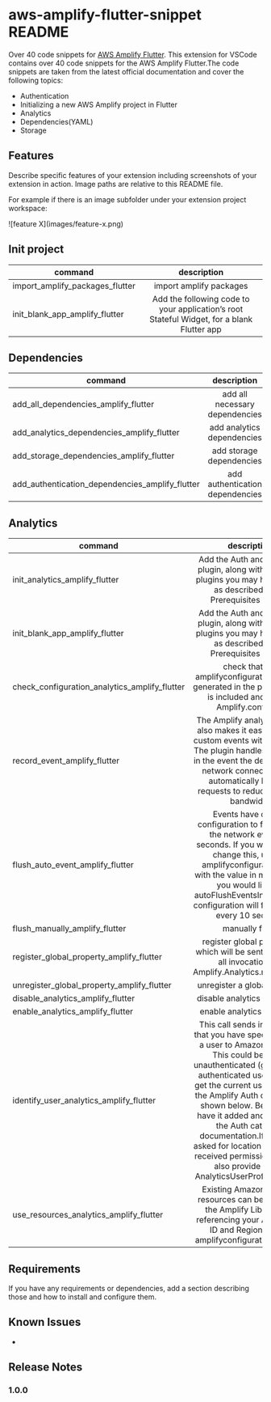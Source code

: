 # aws-amplify-flutter-snippet README

Over 40 code snippets for [AWS Amplify Flutter](https://docs.amplify.aws/lib/q/platform/flutter).
This extension for VSCode contains over 40 code snippets for the AWS Amplify Flutter.The code snippets are taken from the latest official documentation and cover the following topics:
* Authentication
* Initializing a new AWS Amplify project in Flutter
* Analytics
* Dependencies(YAML)
* Storage



## Features

Describe specific features of your extension including screenshots of your extension in action. Image paths are relative to this README file.

For example if there is an image subfolder under your extension project workspace:

\!\[feature X\]\(images/feature-x.png\)

## Init project

| command        | description         | 
| ------------- |:-------------:|
| import_amplify_packages_flutter      | import amplify packages |
| init_blank_app_amplify_flutter   |  Add the following code to your application’s root Stateful Widget, for a blank Flutter app    |

## Dependencies

| command        | description         | 
| ------------- |:-------------:|
| add_all_dependencies_amplify_flutter      | add all necessary dependencies |
| add_analytics_dependencies_amplify_flutter   |  add analytics dependencies    |
| add_storage_dependencies_amplify_flutter      | add storage dependencies  |
| add_authentication_dependencies_amplify_flutter   |  add authentication dependencies     |

## Analytics

| command        | description         | 
| ------------- |:-------------:|
| init_analytics_amplify_flutter      | Add the Auth and Analytics plugin, along with any other plugins you may have added as described in the Prerequisites section |
| init_blank_app_amplify_flutter   |  Add the Auth and Analytics plugin, along with any other plugins you may have added as described in the Prerequisites section    |
| check_configuration_analytics_amplify_flutter      | check that the amplifyconfiguration.dart file generated in the project setup is included and sent to Amplify.configure |
| record_event_amplify_flutter   |  The Amplify analytics plugin also makes it easy to record custom events within the app. The plugin handles retry logic in the event the device looses network connectivity and automatically batches requests to reduce network bandwidth    |
| flush_auto_event_amplify_flutter    | Events have default configuration to flush out to the network every 30 seconds. If you would like to change this, update amplifyconfiguration.json with the value in milliseconds you would like for autoFlushEventsInterval. This configuration will flush events every 10 seconds |
| flush_manually_amplify_flutter   |  manually flush    |
| register_global_property_amplify_flutter      | register global properties which will be sent along with all invocations of Amplify.Analytics.recordEvent |
| unregister_global_property_amplify_flutter  |  unregister a global property   |
| disable_analytics_amplify_flutter      | disable analytics in amplifys |
| enable_analytics_amplify_flutter   |  enable analytics in amplify   |
| identify_user_analytics_amplify_flutter      | This call sends information that you have specified about a user to Amazon Pinpoint. This could be for an unauthenticated (guest) or an authenticated user.You can get the current user’s ID from the Amplify Auth category as shown below. Be sure you have it added and setup per the Auth category documentation.If you have asked for location access and received permission, you can also provide that in AnalyticsUserProfileLocation |
| use_resources_analytics_amplify_flutter  |  Existing Amazon Pinpoint resources can be used with the Amplify Libraries by referencing your Application ID and Region in your amplifyconfiguration.json file    |


## Requirements

If you have any requirements or dependencies, add a section describing those and how to install and configure them.


## Known Issues

-

## Release Notes

### 1.0.0



